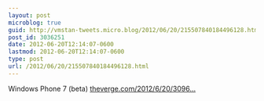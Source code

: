 ```yaml
---
layout: post
microblog: true
guid: http://vmstan-tweets.micro.blog/2012/06/20/215507840184496128.html
post_id: 3036251
date: 2012-06-20T12:14:07-0600
lastmod: 2012-06-20T12:14:07-0600
type: post
url: /2012/06/20/215507840184496128.html
---
```

Windows Phone 7 (beta) <a href="http://www.theverge.com/2012/6/20/3096945/windows-phone-7-8-upgrade-no-windows-phone-8-existing-devices">theverge.com/2012/6/20/3096…</a>
